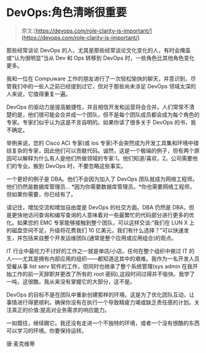 # DevOps:角色清晰很重要

> 原文:[https://devops.com/role-clarity-is-important/](https://devops.com/role-clarity-is-important/)

那些经常谈论 DevOps 的人，尤其是那些经常谈论文化变化的人，有时会掩盖或“认为很明显”当从 Dev 和 Ops 转移到 DevOps 时，一些角色比其他角色变化更多。

我和一位在 Compuware 工作的朋友进行了一次轻松愉快的聊天，并意识到，尽管我们中的一些人之前已经提到过它，但对于那些尚未涉足 DevOps 领域太深的人来说，它值得重复一遍。

DevOps 的驱动力是提高敏捷性，并且相信开发和运营将会合并。人们常常不清楚的是，他们很可能会合并成一个团队，但不是每个团队成员都会成为每个角色的专家。专家们似乎认为这是不言自明的。如果你读了很多关于 DevOps 的书，我不确定。

举例来说，您的 Cisco ACI 专家(或 ios 专家)不会突然成为开发工具集和环境中错综复杂的专家，因此他们可以贡献代码。诚然，这是一个极端的例子，但有两个原因可以解释为什么有人是他们所做领域的专家:1。他们知道/喜欢，2。公司需要他们的专业。搬到 DevOps 时，不要忽略这些事实。

一个更好的例子是 DBA。他们不会因为加入了 DevOps 团队就成为网络工程师。他们仍然是数据库管理员… *因为你需要数据库管理员。*你也需要网络工程师，但如果你需要，你已经有了。

请记住，增加交流和增加自由度是 DevOps 的社交方面。DBA 仍然是 DBA，但是更快地访问查询和编写查询的人意味着对一些最繁忙的代码部分进行更多的优化。如果您的 EMC 专家能够接触到整个团队，可以这样交谈:“我们在 LUN X 上的磁盘空间不足，升级将花费我们 10 亿美元，我们有什么选择？”可以快速发生，并包括来自整个开发运维团队(通常是整个应用或应用组合)的观点。

IT 行业中最吃力不讨好的工作之一就是单店/小店。任何在整个组织中做过 IT 的人——尤其是拥有内部应用的组织——都知道这其中的艰难。我作为一名开发人员受雇从事 list serv 软件的工作，但同时也继承了整个系统管理(sys admin 在我开始工作的前一天辞职并更改了所有的 root 密码),这段时间过得并不愉快。我学了一吨，这很酷，我从来没有掌握它的大部分，这不是。

DevOps 的目标不是在团队中重新创建那样的环境。这是为了优化团队互动，让事情进行得更顺利。确保你没有在执行一个导致精疲力竭或缺乏责任感的计划。关注真正的价值:提高对业务需求的响应能力。

一如既往，继续踢它。我还没有走进一个不独特的环境，或者一个没有很酷的东西可以学习的环境。你要保持运转。

唐·麦克维蒂